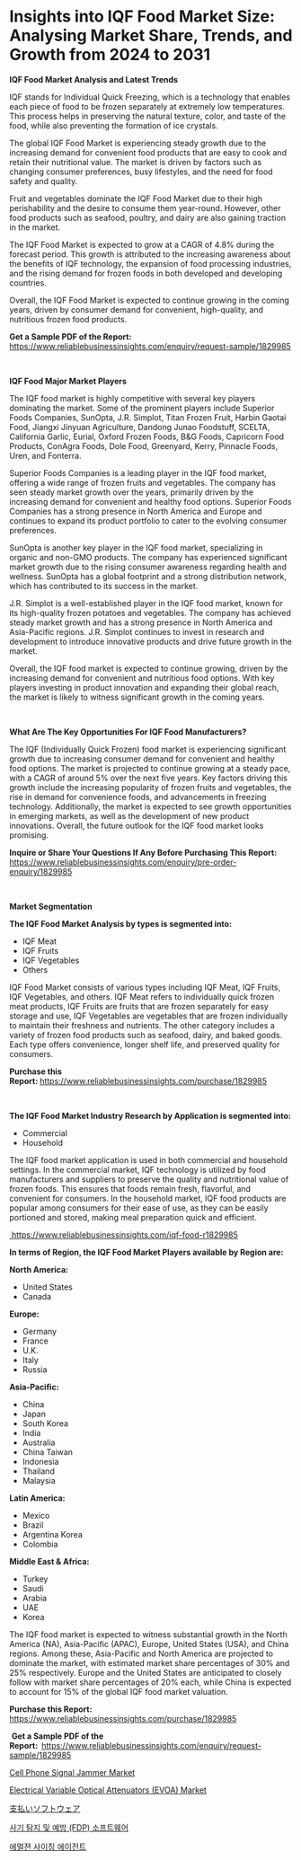 <p><h1>Insights into IQF Food Market Size: Analysing Market Share, Trends, and Growth from 2024 to 2031</h1></p><p><strong>IQF Food Market Analysis and Latest Trends</strong></p>
<p><p>IQF stands for Individual Quick Freezing, which is a technology that enables each piece of food to be frozen separately at extremely low temperatures. This process helps in preserving the natural texture, color, and taste of the food, while also preventing the formation of ice crystals. </p><p>The global IQF Food Market is experiencing steady growth due to the increasing demand for convenient food products that are easy to cook and retain their nutritional value. The market is driven by factors such as changing consumer preferences, busy lifestyles, and the need for food safety and quality. </p><p>Fruit and vegetables dominate the IQF Food Market due to their high perishability and the desire to consume them year-round. However, other food products such as seafood, poultry, and dairy are also gaining traction in the market.</p><p>The IQF Food Market is expected to grow at a CAGR of 4.8% during the forecast period. This growth is attributed to the increasing awareness about the benefits of IQF technology, the expansion of food processing industries, and the rising demand for frozen foods in both developed and developing countries. </p><p>Overall, the IQF Food Market is expected to continue growing in the coming years, driven by consumer demand for convenient, high-quality, and nutritious frozen food products.</p></p>
<p><strong>Get a Sample PDF of the Report:&nbsp;</strong> <a href="https://www.reliablebusinessinsights.com/enquiry/request-sample/1829985">https://www.reliablebusinessinsights.com/enquiry/request-sample/1829985</a></p>
<p>&nbsp;</p>
<p><strong>IQF Food Major Market Players</strong></p>
<p><p>The IQF food market is highly competitive with several key players dominating the market. Some of the prominent players include Superior Foods Companies, SunOpta, J.R. Simplot, Titan Frozen Fruit, Harbin Gaotai Food, Jiangxi Jinyuan Agriculture, Dandong Junao Foodstuff, SCELTA, California Garlic, Eurial, Oxford Frozen Foods, B&G Foods, Capricorn Food Products, ConAgra Foods, Dole Food, Greenyard, Kerry, Pinnacle Foods, Uren, and Fonterra.</p><p>Superior Foods Companies is a leading player in the IQF food market, offering a wide range of frozen fruits and vegetables. The company has seen steady market growth over the years, primarily driven by the increasing demand for convenient and healthy food options. Superior Foods Companies has a strong presence in North America and Europe and continues to expand its product portfolio to cater to the evolving consumer preferences.</p><p>SunOpta is another key player in the IQF food market, specializing in organic and non-GMO products. The company has experienced significant market growth due to the rising consumer awareness regarding health and wellness. SunOpta has a global footprint and a strong distribution network, which has contributed to its success in the market.</p><p>J.R. Simplot is a well-established player in the IQF food market, known for its high-quality frozen potatoes and vegetables. The company has achieved steady market growth and has a strong presence in North America and Asia-Pacific regions. J.R. Simplot continues to invest in research and development to introduce innovative products and drive future growth in the market.</p><p>Overall, the IQF food market is expected to continue growing, driven by the increasing demand for convenient and nutritious food options. With key players investing in product innovation and expanding their global reach, the market is likely to witness significant growth in the coming years.</p></p>
<p>&nbsp;</p>
<p><strong>What Are The Key Opportunities For IQF Food Manufacturers?</strong></p>
<p><p>The IQF (Individually Quick Frozen) food market is experiencing significant growth due to increasing consumer demand for convenient and healthy food options. The market is projected to continue growing at a steady pace, with a CAGR of around 5% over the next five years. Key factors driving this growth include the increasing popularity of frozen fruits and vegetables, the rise in demand for convenience foods, and advancements in freezing technology. Additionally, the market is expected to see growth opportunities in emerging markets, as well as the development of new product innovations. Overall, the future outlook for the IQF food market looks promising.</p></p>
<p><strong>Inquire or Share Your Questions If Any Before Purchasing This Report:</strong> <a href="https://www.reliablebusinessinsights.com/enquiry/pre-order-enquiry/1829985">https://www.reliablebusinessinsights.com/enquiry/pre-order-enquiry/1829985</a></p>
<p>&nbsp;</p>
<p><strong>Market Segmentation</strong></p>
<p><strong>The IQF Food Market Analysis by types is segmented into:</strong></p>
<p><ul><li>IQF Meat</li><li>IQF Fruits</li><li>IQF Vegetables</li><li>Others</li></ul></p>
<p><p>IQF Food Market consists of various types including IQF Meat, IQF Fruits, IQF Vegetables, and others. IQF Meat refers to individually quick frozen meat products, IQF Fruits are fruits that are frozen separately for easy storage and use, IQF Vegetables are vegetables that are frozen individually to maintain their freshness and nutrients. The other category includes a variety of frozen food products such as seafood, dairy, and baked goods. Each type offers convenience, longer shelf life, and preserved quality for consumers.</p></p>
<p><strong>Purchase this Report:&nbsp;</strong><a href="https://www.reliablebusinessinsights.com/purchase/1829985">https://www.reliablebusinessinsights.com/purchase/1829985</a></p>
<p>&nbsp;</p>
<p><strong>The IQF Food Market Industry Research by Application is segmented into:</strong></p>
<p><ul><li>Commercial</li><li>Household</li></ul></p>
<p><p>The IQF food market application is used in both commercial and household settings. In the commercial market, IQF technology is utilized by food manufacturers and suppliers to preserve the quality and nutritional value of frozen foods. This ensures that foods remain fresh, flavorful, and convenient for consumers. In the household market, IQF food products are popular among consumers for their ease of use, as they can be easily portioned and stored, making meal preparation quick and efficient.</p></p>
<p><a href="https://www.reliablebusinessinsights.com/iqf-food-r1829985">&nbsp;https://www.reliablebusinessinsights.com/iqf-food-r1829985</a></p>
<p><strong>In terms of Region, the IQF Food Market Players available by Region are:</strong></p>
<p>
    <p> <strong> North America: </strong>
        <ul>
            <li>United States</li>
            <li>Canada</li>
        </ul>
        </p> 
    <p> <strong> Europe: </strong>
        <ul>
            <li>Germany</li>
            <li>France</li>
            <li>U.K.</li>
            <li>Italy</li>
            <li>Russia</li>
        </ul>
        </p> 
    <p> <strong> Asia-Pacific: </strong>
        <ul>
            <li>China</li>
            <li>Japan</li>
            <li>South Korea</li>
            <li>India</li>
            <li>Australia</li>
            <li>China Taiwan</li>
            <li>Indonesia</li>
            <li>Thailand</li>
            <li>Malaysia</li>
        </ul>
        </p> 
    <p> <strong> Latin America: </strong>
        <ul>
            <li>Mexico</li>
            <li>Brazil</li>
            <li>Argentina Korea</li>
            <li>Colombia</li>
        </ul>
        </p> 
    <p> <strong> Middle East & Africa: </strong>
        <ul>
            <li>Turkey</li>
            <li>Saudi</li>
            <li>Arabia</li>
            <li>UAE</li>
            <li>Korea</li>
        </ul>
    </p>
    </p>
<p><p>The IQF food market is expected to witness substantial growth in the North America (NA), Asia-Pacific (APAC), Europe, United States (USA), and China regions. Among these, Asia-Pacific and North America are projected to dominate the market, with estimated market share percentages of 30% and 25% respectively. Europe and the United States are anticipated to closely follow with market share percentages of 20% each, while China is expected to account for 15% of the global IQF food market valuation.</p></p>
<p><strong>Purchase this Report: </strong><a href="https://www.reliablebusinessinsights.com/purchase/1829985">https://www.reliablebusinessinsights.com/purchase/1829985</a></p>
<p>&nbsp;<strong>Get a Sample PDF of the Report:&nbsp;&nbsp;</strong><a href="https://www.reliablebusinessinsights.com/enquiry/request-sample/1829985">https://www.reliablebusinessinsights.com/enquiry/request-sample/1829985</a></p>
<p><strong></strong></p>
<p><p><a href="https://github.com/bushilahore52/Market-Research-Report-List-1/blob/main/cell-phone-signal-jammer-market.md">Cell Phone Signal Jammer Market</a></p><p><a href="https://github.com/Valeridd446677/Market-Research-Report-List-1/blob/main/electrical-variable-optical-attenuators-evoa-market.md">Electrical Variable Optical Attenuators (EVOA) Market</a></p><p><a href="https://github.com/AbigaleHuel/Market-Research-Report-List-1/blob/main/2232019150914.md">支払いソフトウェア</a></p><p><a href="https://github.com/sammyUltyylrich9067856/Market-Research-Report-List-2/blob/main/2132099160845.md">사기 탐지 및 예방 (FDP) 소프트웨어</a></p><p><a href="https://github.com/Elenrrera7685/Market-Research-Report-List-2/blob/main/3016010160844.md">에멀젼 사이징 에이전트</a></p></p>